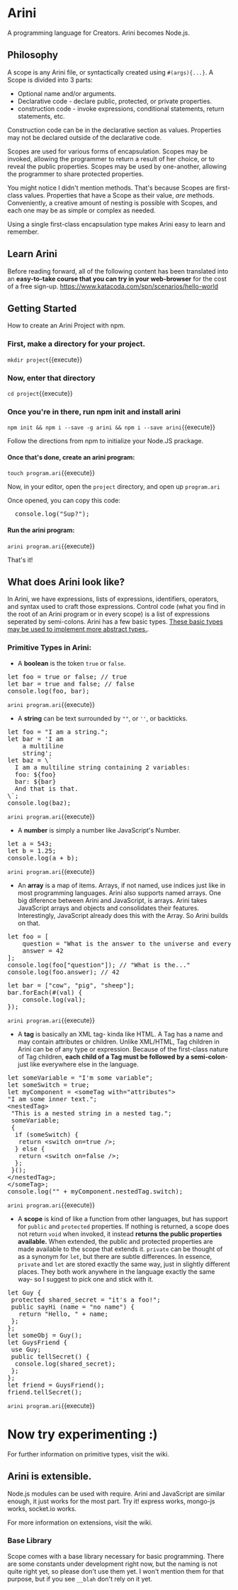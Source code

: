 # Arini
A programming language for Creators. Arini becomes Node.js.

## Philosophy
A scope is any Arini file, or syntactically created using `#(args){...}`. A Scope is divided into 3 parts:
* Optional name and/or arguments.
* Declarative code - declare public, protected, or private properties.
* construction code - invoke expressions, conditional statements, return statements, etc.

Construction code can be in the declarative section as values.
Properties may not be declared outside of the declarative code.

Scopes are used for various forms of encapsulation. Scopes may be invoked, allowing the programmer to return a result of her choice, or to reveal the public properties. Scopes may be used by one-another, allowing the programmer to share protected properties. 

You might notice I didn't mention methods. That's because Scopes are first-class values. Properties that have a Scope as their value, _are_ methods. Conveniently, a creative amount of nesting is possible with Scopes, and each one may be as simple or complex as needed.

Using a single first-class encapsulation type makes Arini easy to learn and remember.

## Learn Arini
Before reading forward, all of the following content has been translated into an **easy-to-take course that you can try in your web-browser** for the cost of a free sign-up. 
https://www.katacoda.com/spn/scenarios/hello-world

## Getting Started
How to create an Arini Project with npm.

### First, make a directory for your project.

`mkdir project`{{execute}}

### Now, enter that directory

`cd project`{{execute}}

### Once you're in there, run npm init and install arini

`npm init && npm i --save -g arini && npm i --save arini`{{execute}}

Follow the directions from npm to initialize your Node.JS prackage.

#### Once that's done, create an arini program:
`touch program.ari`{{execute}}

Now, in your editor, open the `project` directory, and open up `program.ari`


Once opened, you can copy this code:
<pre class="file" data-filename="project/program.ari" data-target="replace">
  console.log("Sup?");
</pre>

#### Run the arini program:
`arini program.ari`{{execute}}

That's it!

## What does Arini look like?
In Arini, we have expressions, lists of expressions, identifiers, operators, and syntax used to craft those expressions. Control code (what you find in the root of an Arini program or in every scope) is a list of expressions seperated by semi-colons. Arini has a few basic types. [These basic types may be used to implement more abstract types.](https://github.com/s-p-n/arini/blob/master/docs/casting/custom.md).

### Primitive Types in Arini:
* A **boolean** is the token `true` or `false`.
<pre class="file" data-filename="project/program.ari" data-target="replace">
let foo = true or false; // true
let bar = true and false; // false
console.log(foo, bar);
</pre>
`arini program.ari`{{execute}}

* A **string** can be text surrounded by `""`, or `''`, or backticks.
<pre class="file" data-filename="project/program.ari" data-target="replace">
let foo = "I am a string.";
let bar = 'I am
    a multiline
    string';
let baz = \`
  I am a multiline string containing 2 variables:
  foo: ${foo}
  bar: ${bar}
  And that is that.
\`;
console.log(baz);
</pre>
`arini program.ari`{{execute}}

* A **number** is simply a number like JavaScript's Number.
<pre class="file" data-filename="project/program.ari" data-target="replace">
let a = 543;
let b = 1.25;
console.log(a + b);
</pre>
`arini program.ari`{{execute}}

* An **array** is a map of items. Arrays, if not named, use indices just like in most programming languages. Arini also supports named arrays. One big diference between Arini and JavaScript, is arrays. Arini takes JavaScript arrays and objects and consolidates their features. Interestingly, JavaScript already does this with the Array. So Arini builds on that.
<pre class="file" data-filename="project/program.ari" data-target="replace">
let foo = [
    question = "What is the answer to the universe and everything?",
    answer = 42
];
console.log(foo["question"]); // "What is the..."
console.log(foo.answer); // 42 
</pre>
<pre class="file" data-filename="project/program.ari" data-target="replace">
let bar = ["cow", "pig", "sheep"];
bar.forEach(#(val) {
    console.log(val);
});
</pre>
`arini program.ari`{{execute}}

* A **tag** is basically an XML tag- kinda like HTML. A Tag has a name and may contain attributes or children. Unlike XML/HTML, Tag children in Arini can be of any type or expression. Because of the first-class nature of Tag children, **each child of a Tag must be followed by a semi-colon**- just like everywhere else in the language. 
<pre class="file" data-filename="project/program.ari" data-target="replace">
let someVariable = &#x22;I&#x27;m some variable&#x22;;
let someSwitch = true;
let myComponent = &#x3C;someTag with=&#x22;attributes&#x22;&#x3E;
&#x22;I am some inner text.&#x22;;
&#x3C;nestedTag&#x3E;
 &#x22;This is a nested string in a nested tag.&#x22;;
 someVariable;
 {
  if (someSwitch) {
   return &#x3C;switch on=true /&#x3E;;
  } else {
   return &#x3C;switch on=false /&#x3E;;
  };
 }();
&#x3C;/nestedTag&#x3E;;
&#x3C;/someTag&#x3E;;
console.log(&#x22;&#x22; + myComponent.nestedTag.switch);
</pre>
`arini program.ari`{{execute}}

* A **scope** is kind of like a function from other languages, but has support for `public` and `protected` properties. If nothing is returned, a scope does not return `void` when invoked, it instead **returns the public properties available.** When extended, the public and protected properties are made available to the scope that extends it. `private` can be thought of as a synonym for `let`, but there are subtle differences. In essence, `private` and `let` are stored exactly the same way, just in slightly different places. They both work anywhere in the language exactly the same way- so I suggest to pick one and stick with it.
<pre class="file" data-filename="project/program.ari" data-target="replace">
let Guy {
 protected shared_secret = &#x22;it&#x27;s a foo!&#x22;;
 public sayHi (name = &#x22;no name&#x22;) {
   return &#x22;Hello, &#x22; + name;
 };
};
let someObj = Guy();
let GuysFriend {
 use Guy;
 public tellSecret() {
  console.log(shared_secret);
 };
};
let friend = GuysFriend();
friend.tellSecret();
</pre>
`arini program.ari`{{execute}}

# Now try experimenting :)


For further information on primitive types, visit the wiki.

## Arini is extensible.
Node.js modules can be used with require. Arini and JavaScript are similar enough, it just works for the most part. Try it! express works, mongo-js works, socket.io works. 

For more information on extensions, visit the wiki.

### Base Library
Scope comes with a base library necessary for basic programming. There are some constants under development right now, but the naming is not quite right yet, so please don't use them yet. I won't mention them for that purpose, but if you see `__blah` don't rely on it yet.

